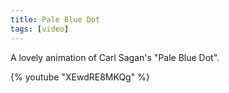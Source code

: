 ```yaml
---
title: Pale Blue Dot
tags: [video]
---
```


A lovely animation of Carl Sagan's "Pale Blue Dot".

{% youtube "XEwdRE8MKQg" %}
